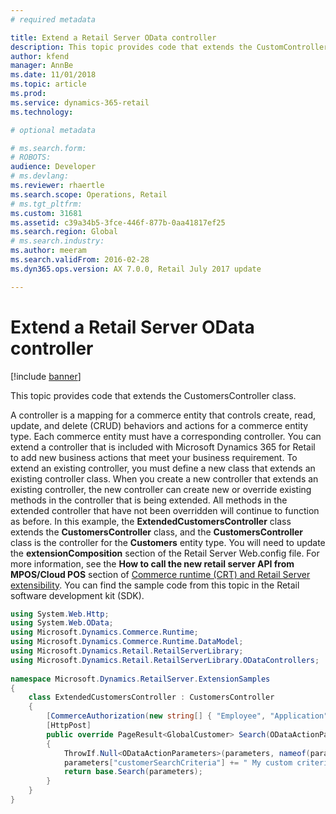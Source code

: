 ```yaml
---
# required metadata

title: Extend a Retail Server OData controller
description: This topic provides code that extends the CustomController class.
author: kfend
manager: AnnBe
ms.date: 11/01/2018
ms.topic: article
ms.prod: 
ms.service: dynamics-365-retail
ms.technology: 

# optional metadata

# ms.search.form: 
# ROBOTS: 
audience: Developer
# ms.devlang: 
ms.reviewer: rhaertle
ms.search.scope: Operations, Retail
# ms.tgt_pltfrm: 
ms.custom: 31681
ms.assetid: c39a34b5-3fce-446f-877b-0aa41817ef25
ms.search.region: Global
# ms.search.industry: 
ms.author: meeram
ms.search.validFrom: 2016-02-28
ms.dyn365.ops.version: AX 7.0.0, Retail July 2017 update

---
```


# Extend a Retail Server OData controller

[!include [banner](../includes/banner.md)]

This topic provides code that extends the CustomersController class.

A controller is a mapping for a commerce entity that controls create, read, update, and delete (CRUD) behaviors and actions for a commerce entity type. Each commerce entity must have a corresponding controller. You can extend a controller that is included with Microsoft Dynamics 365 for Retail to add new business actions that meet your business requirement. To extend an existing controller, you must define a new class that extends an existing controller class. When you create a new controller that extends an existing controller, the new controller can create new or override existing methods in the controller that is being extended. All methods in the extended controller that have not been overridden will continue to function as before. In this example, the **ExtendedCustomersController** class extends the **CustomersController** class, and the **CustomersController** class is the controller for the **Customers** entity type.  You will need to update the **extensionComposition** section of the Retail Server Web.config file. For more information, see the **How to call the new retail server API from MPOS/Cloud POS** section of [Commerce runtime (CRT) and Retail Server extensibility](commerce-runtime-extensibility.md). You can find the sample code from this topic in the Retail software development kit (SDK). 

```csharp
using System.Web.Http;
using System.Web.OData;
using Microsoft.Dynamics.Commerce.Runtime;
using Microsoft.Dynamics.Commerce.Runtime.DataModel;
using Microsoft.Dynamics.Retail.RetailServerLibrary;
using Microsoft.Dynamics.Retail.RetailServerLibrary.ODataControllers;
	
namespace Microsoft.Dynamics.RetailServer.ExtensionSamples
{
	class ExtendedCustomersController : CustomersController
	{
	    [CommerceAuthorization(new string[] { "Employee", "Application" })]
	    [HttpPost]
	    public override PageResult<GlobalCustomer> Search(ODataActionParameters parameters)
	    {
	        ThrowIf.Null<ODataActionParameters>(parameters, nameof(parameters));
	        parameters["customerSearchCriteria"] += " My custom criteria";
	        return base.Search(parameters);
	    }
	}
}
```
